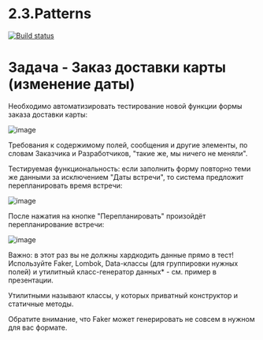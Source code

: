 # 2.3.Patterns
[![Build status](https://ci.appveyor.com/api/projects/status/d5qni7q0ow9f4jpw/branch/master?svg=true)](https://ci.appveyor.com/project/Eugene-Ani/2-3-patterns/branch/master)


# Задача - Заказ доставки карты (изменение даты)
Необходимо автоматизировать тестирование новой функции формы заказа доставки карты:

![image](https://user-images.githubusercontent.com/93180002/158018044-1f538317-6dca-4707-b552-0e7d61022173.png)


Требования к содержимому полей, сообщения и другие элементы, по словам Заказчика и Разработчиков, "такие же, мы ничего не меняли".

Тестируемая функциональность: если заполнить форму повторно теми же данными за исключением "Даты встречи", то система предложит перепланировать время встречи:

![image](https://user-images.githubusercontent.com/93180002/158018031-7b940464-27fd-4531-a20b-b30b4d210d09.png)


После нажатия на кнопке "Перепланировать" произойдёт перепланирование встречи:

![image](https://user-images.githubusercontent.com/93180002/158018013-11c57b83-578c-4fda-8f81-b70648b41ae4.png)


Важно: в этот раз вы не должны хардкодить данные прямо в тест! Используйте Faker, Lombok, Data-классы (для группировки нужных полей) и утилитный класс-генератор данных* - см. пример в презентации.

Утилитными называют классы, у которых приватный конструктор и статичные методы.

Обратите внимание, что Faker может генерировать не совсем в нужном для вас формате.
